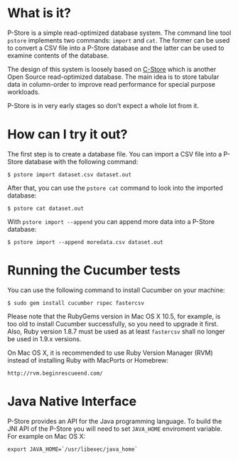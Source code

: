What is it?
===========

P-Store is a simple read-optimized database system. The command line tool 
`pstore` implements two commands: `import` and `cat`. The former can be used to
convert a CSV file into a P-Store database and the latter can be used to
examine contents of the database.

The design of this system is loosely based on [C-Store][1] which is another
Open Source read-optimized database. The main idea is to store tabular data in
column-order to improve read performance for special purpose workloads.

P-Store is in very early stages so don't expect a whole lot from it.

  [1]: http://db.csail.mit.edu/projects/cstore/


How can I try it out?
=====================

The first step is to create a database file. You can import a CSV file into a
P-Store database with the following command:

    $ pstore import dataset.csv dataset.out

After that, you can use the `pstore cat` command to look into the imported
database:

    $ pstore cat dataset.out

With `pstore import --append` you can append more data into a P-Store database:

    $ pstore import --append moredata.csv dataset.out


Running the Cucumber tests
==========================

You can use the following command to install Cucumber on your machine:

    $ sudo gem install cucumber rspec fastercsv

Please note that the RubyGems version in Mac OS X 10.5, for example, is too
old to install Cucumber successfully, so you need to upgrade it first. Also,
Ruby version 1.8.7 must be used as at least `fastercsv` shall no longer be
used in 1.9.x versions.

On Mac OS X, it is recommended to use Ruby Version Manager (RVM) instead of
installing Ruby with MacPorts or Homebrew:

    http://rvm.beginrescueend.com/


Java Native Interface
=====================

P-Store provides an API for the Java programming language. To build the JNI API
of the P-Store you will need to set `JAVA_HOME` enviroment variable.
For example on Mac OS X:

    export JAVA_HOME=`/usr/libexec/java_home`
